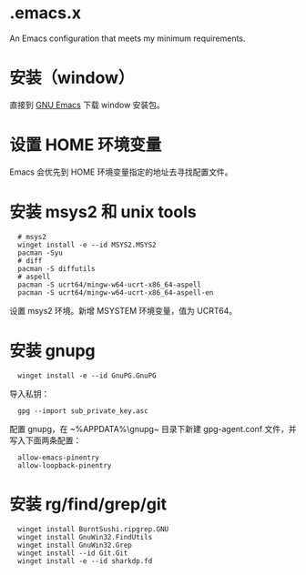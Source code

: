 # .emacs.x

An Emacs configuration that meets my minimum requirements. 

# 安装（window）

直接到 [GNU Emacs](https://www.gnu.org/software/emacs/download.html) 下载 window 安装包。

# 设置 HOME 环境变量

Emacs 会优先到 HOME 环境变量指定的地址去寻找配置文件。

# 安装 msys2 和 unix tools

```
  # msys2
  winget install -e --id MSYS2.MSYS2
  pacman -Syu
  # diff
  pacman -S diffutils
  # aspell
  pacman -S ucrt64/mingw-w64-ucrt-x86_64-aspell
  pacman -S ucrt64/mingw-w64-ucrt-x86_64-aspell-en
```

设置 msys2 环境。新增 MSYSTEM 环境变量，值为 UCRT64。

# 安装 gnupg

```
  winget install -e --id GnuPG.GnuPG
```

导入私钥：

```
  gpg --import sub_private_key.asc
```

配置 gnupg，在 ~%APPDATA%\gnupg~ 目录下新建 gpg-agent.conf 文件，并写入下面两条配置：

```
  allow-emacs-pinentry
  allow-loopback-pinentry
```

# 安装 rg/find/grep/git

```
  winget install BurntSushi.ripgrep.GNU
  winget install GnuWin32.FindUtils
  winget install GnuWin32.Grep
  winget install --id Git.Git
  winget install -e --id sharkdp.fd
```

